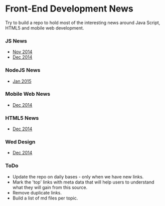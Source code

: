 Front-End Development News
==========================
Try to build a repo to hold most of the interesting news around Java Script, HTML5 and mobile web development.

### JS News
  * [Nov 2014](https://github.com/greenido/JavaScript-News/blob/master/2014-11.md)
  * [Dec 2014](https://github.com/greenido/JavaScript-News/blob/master/JS_2014-12.md)

### NodeJS News
  * [Jan 2015](https://github.com/greenido/JavaScript-News/blob/master/NodeJS_2015-01.md)
  
### Mobile Web News
  * [Dec 2014](https://github.com/greenido/JavaScript-News/blob/master/mobileweb_2014-12.md)

### HTML5 News
  * [Dec 2014](https://github.com/greenido/JavaScript-News/blob/master/HTML5_2014-12.md)

### Wed Design
  * [Dec 2014](https://github.com/greenido/JavaScript-News/blob/master/WebDesign_2014-12.md)

### ToDo
  * Update the repo on daily bases - only when we have new links.
  * Mark the 'top' links with meta data that will help users to understand what they will gain from this source.
  * Remove duplicate links.
  * Build a list of md files per topic.
